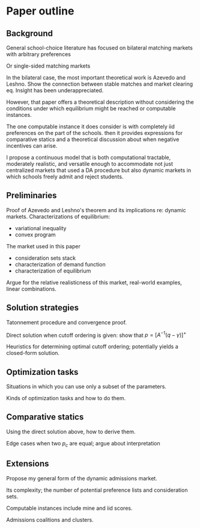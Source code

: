 # Paper outline

## Background
General school-choice literature has focused on bilateral matching markets with arbitrary preferences

Or single-sided matching markets

In the bilateral case, the most important theoretical work is Azevedo and Leshno. Show the connection between stable matches and market clearing eq. Insight has been underappreciated.

However, that paper offers a theoretical description without considering the conditions under which equilibrium might be reached or computable instances.

The one computable instance it does consider is with completely iid preferences on the part of the schools. then it provides expressions for comparative statics and a theoretical discussion about when negative incentives can arise.

I propose a continuous model that is both computational tractable, moderately realistic, and versatile enough to accommodate not just centralized markets that used a DA procedure but also dynamic markets in which schools freely admit and reject students.

## Preliminaries
Proof of Azevedo and Leshno's theorem and its implications re: dynamic markets.
Characterizations of equilibrium:
- variational inequality
- convex program

The market used in this paper
- consideration sets stack
- characterization of demand function
- characterization of equilibrium

Argue for the relative realisticness of this market, real-world examples, linear combinations. 

## Solution strategies
Tatonnement procedure and convergence proof. 

Direct solution when cutoff ordering is given: show that $p = [A^{-1} (q - \gamma)]^+$

Heuristics for determining optimal cutoff ordering; potentially yields a closed-form solution. 

## Optimization tasks
Situations in which you can use only a subset of the parameters.

Kinds of optimization tasks and how to do them.

## Comparative statics
Using the direct solution above, how to derive them.

Edge cases when two $p_c$ are equal; argue about interpretation

## Extensions
Propose my general form of the dynamic admissions market.

Its complexity; the number of potential preference lists and consideration sets.

Computable instances include mine and iid scores.

Admissions coalitions and clusters. 